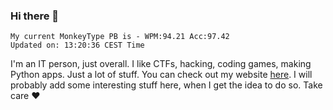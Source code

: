 ### Hi there 👋
<!-- PB START -->
```
My current MonkeyType PB is - WPM:94.21 Acc:97.42
Updated on: 13:20:36 CEST Time
```
<!-- PB END -->
I'm an IT person, just overall. I like CTFs, hacking, coding games, making Python apps. Just a lot of stuff.
You can check out my website [here](https://skill3472.github.io/).
I will probably add some interesting stuff here, when I get the idea to do so. Take care ❤️
